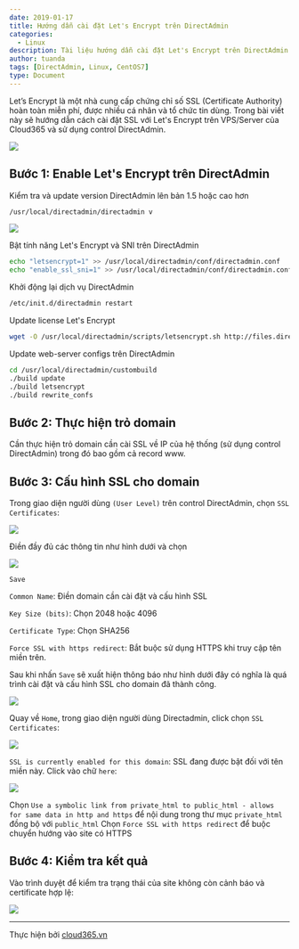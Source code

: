 ```yaml
---
date: 2019-01-17
title: Hướng dẫn cài đặt Let's Encrypt trên DirectAdmin
categories:
  - Linux
description: Tài liệu hướng dẫn cài đặt Let's Encrypt trên DirectAdmin
author: tuanda
tags: [DirectAdmin, Linux, CentOS7]
type: Document
---
```


Let’s Encrypt là một nhà cung cấp chứng chỉ số SSL (Certificate Authority) hoàn toàn miễn phí, được nhiều cá nhân và tổ chức tin dùng. Trong bài viết này sẽ hướng dẫn cách cài đặt SSL với Let's Encrypt trên VPS/Server của Cloud365 và sử dụng control DirectAdmin.

![](/images/img-letencrypt-da/image1.png)

## Bước 1: Enable Let's Encrypt trên DirectAdmin 
Kiểm tra và update version DirectAdmin lên bản 1.5 hoặc cao hơn

```sh
/usr/local/directadmin/directadmin v
```

![](/images/img-letencrypt-da/image2.png)

Bật tính năng Let's Encrypt và SNI trên DirectAdmin
```sh
echo "letsencrypt=1" >> /usr/local/directadmin/conf/directadmin.conf
echo "enable_ssl_sni=1" >> /usr/local/directadmin/conf/directadmin.conf
```

Khởi động lại dịch vụ DirectAdmin
```sh
/etc/init.d/directadmin restart
```

Update license Let's Encrypt
```sh
wget -O /usr/local/directadmin/scripts/letsencrypt.sh http://files.directadmin.com/services/all/letsencrypt.sh
```

Update web-server configs trên DirectAdmin
```sh
cd /usr/local/directadmin/custombuild
./build update
./build letsencrypt
./build rewrite_confs
```

## Bước 2: Thực hiện trỏ domain

Cần thực hiện trỏ domain cần cài SSL về IP của hệ thống (sử dụng control DirectAdmin) trong đó bao gồm cả record www.

## Bước 3: Cấu hình SSL cho domain

Trong giao diện người dùng `(User Level)` trên control DirectAdmin, chọn `SSL Certificates`:

![](/images/img-letencrypt-da/image3.png)

Điền đầy đủ các thông tin như hình dưới và chọn 

![](/images/img-letencrypt-da/image4.png)

`Save`

`Common Name`: Điền domain cần cài đặt và cấu hình SSL

`Key Size (bits)`: Chọn 2048 hoặc 4096

`Certificate Type`: Chọn SHA256

`Force SSL with https redirect`: Bắt buộc sử dụng HTTPS khi truy cập tên miền trên.

Sau khi nhấn `Save` sẽ xuất hiện thông báo như hình dưới đây có nghĩa là quá trình cài đặt và cấu hình SSL cho domain đã thành công.

![](/images/img-letencrypt-da/image6.png)

Quay về `Home`, trong giao diện người dùng Directadmin, click chọn `SSL Certificates`:

![](/images/img-letencrypt-da/image7.png)

`SSL is currently enabled for this domain`: SSL đang được bật đối với tên miền này.
Click vào chữ `here`:

![](/images/img-letencrypt-da/image8.png)

Chọn `Use a symbolic link from private_html to public_html - allows for same data in http and https` để nội dung trong thư mục `private_html` đồng bộ với `public_html`
Chọn `Force SSL with https redirect` để buộc chuyển hướng vào site có HTTPS

## Bước 4: Kiểm tra kết quả

Vào trình duyệt để kiểm tra trạng thái của site không còn cảnh báo và certificate hợp lệ:

![](/images/img-letencrypt-da/image19.png)

---
Thực hiện bởi [cloud365.vn](https://cloud365.vn/)